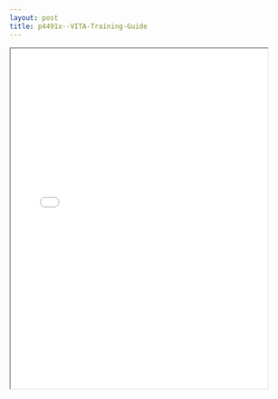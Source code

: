 ```yaml
---
layout: post
title: p4491x--VITA-Training-Guide
---
```


<div class="pdf-container">
<iframe src="/ea/assets/pdfs/p4491x--VITA-Training-Guide.pdf" height="600" width="90%" allowFullScreen="true"></iframe>
</div>

